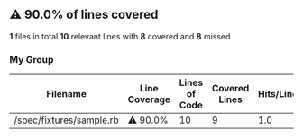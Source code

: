 ## :warning: 90.0% of lines covered
**1** files in total
**10** relevant lines with **8** covered and **8** missed
### My Group
| Filename | Line Coverage | Lines of Code | Covered Lines | Hits/Line |
| --- | --- | --- | --- | --- |
| /spec/fixtures/sample.rb | :warning: 90.0% | 10 | 9 | 1.0 |
